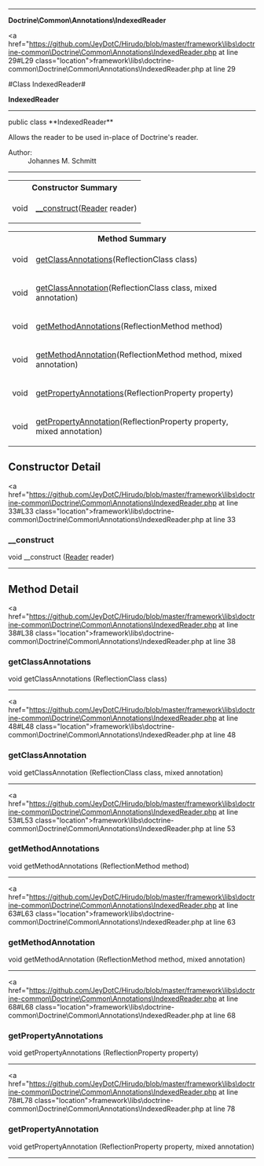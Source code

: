 
- - -

**Doctrine\Common\Annotations\IndexedReader**


<a href="https://github.com/JeyDotC/Hirudo/blob/master/framework\libs\doctrine-common\Doctrine\Common\Annotations\IndexedReader.php at line 29#L29 class="location">framework\libs\doctrine-common\Doctrine\Common\Annotations\IndexedReader.php at line 29</a>

#Class IndexedReader#

**IndexedReader**




- - -

<p class="signature">public  class **IndexedReader**</p>

<div class="comment" id="overview_description"><p>Allows the reader to be used in-place of Doctrine's reader.</p></div>

<dl>
<dt>Author:</dt>
<dd>Johannes M. Schmitt <schmittjoh@gmail.com></dd>
</dl>


- - -

<table id="summary_constructor">
<tr><th colspan="2">Constructor Summary</th></tr>
<tr>
<td><span class='k'></span> <span class='nx'>void</span></td>
<td class="description"><p class="name"><a href="#__construct">__construct</a>(<a href="../../../doctrine/common/annotations/reader.html">Reader</a> reader)</p></td>
</tr>
</table>

<table id="summary_method">
<tr><th colspan="2">Method Summary</th></tr>
<tr>
<td><span class='k'></span> <span class='nx'>void</span></td>
<td class="description"><p class="name"><a href="#getclassannotations">getClassAnnotations</a>(ReflectionClass class)</p></td>
</tr>
<tr>
<td><span class='k'></span> <span class='nx'>void</span></td>
<td class="description"><p class="name"><a href="#getclassannotation">getClassAnnotation</a>(ReflectionClass class, mixed annotation)</p></td>
</tr>
<tr>
<td><span class='k'></span> <span class='nx'>void</span></td>
<td class="description"><p class="name"><a href="#getmethodannotations">getMethodAnnotations</a>(ReflectionMethod method)</p></td>
</tr>
<tr>
<td><span class='k'></span> <span class='nx'>void</span></td>
<td class="description"><p class="name"><a href="#getmethodannotation">getMethodAnnotation</a>(ReflectionMethod method, mixed annotation)</p></td>
</tr>
<tr>
<td><span class='k'></span> <span class='nx'>void</span></td>
<td class="description"><p class="name"><a href="#getpropertyannotations">getPropertyAnnotations</a>(ReflectionProperty property)</p></td>
</tr>
<tr>
<td><span class='k'></span> <span class='nx'>void</span></td>
<td class="description"><p class="name"><a href="#getpropertyannotation">getPropertyAnnotation</a>(ReflectionProperty property, mixed annotation)</p></td>
</tr>
</table>

<h2 id="detail_method">Constructor Detail</h2>

<a href="https://github.com/JeyDotC/Hirudo/blob/master/framework\libs\doctrine-common\Doctrine\Common\Annotations\IndexedReader.php at line 33#L33 class="location">framework\libs\doctrine-common\Doctrine\Common\Annotations\IndexedReader.php at line 33</a>

<h3 id="__construct">__construct</h3>
<span class='k'></span> <span class='nx'>void</span> <span class='nf'>__construct</span> (<a href="../../../doctrine/common/annotations/reader.html">Reader</a> reader)

<div class="details">
</div>

- - -

<h2 id="detail_method">Method Detail</h2>

<a href="https://github.com/JeyDotC/Hirudo/blob/master/framework\libs\doctrine-common\Doctrine\Common\Annotations\IndexedReader.php at line 38#L38 class="location">framework\libs\doctrine-common\Doctrine\Common\Annotations\IndexedReader.php at line 38</a>

<h3 id="getClassAnnotations()">getClassAnnotations</h3>
<span class='k'></span> <span class='nx'>void</span> <span class='nf'>getClassAnnotations</span> (ReflectionClass class)

<div class="details">
</div>

- - -


<a href="https://github.com/JeyDotC/Hirudo/blob/master/framework\libs\doctrine-common\Doctrine\Common\Annotations\IndexedReader.php at line 48#L48 class="location">framework\libs\doctrine-common\Doctrine\Common\Annotations\IndexedReader.php at line 48</a>

<h3 id="getClassAnnotation()">getClassAnnotation</h3>
<span class='k'></span> <span class='nx'>void</span> <span class='nf'>getClassAnnotation</span> (ReflectionClass class, mixed annotation)

<div class="details">
</div>

- - -


<a href="https://github.com/JeyDotC/Hirudo/blob/master/framework\libs\doctrine-common\Doctrine\Common\Annotations\IndexedReader.php at line 53#L53 class="location">framework\libs\doctrine-common\Doctrine\Common\Annotations\IndexedReader.php at line 53</a>

<h3 id="getMethodAnnotations()">getMethodAnnotations</h3>
<span class='k'></span> <span class='nx'>void</span> <span class='nf'>getMethodAnnotations</span> (ReflectionMethod method)

<div class="details">
</div>

- - -


<a href="https://github.com/JeyDotC/Hirudo/blob/master/framework\libs\doctrine-common\Doctrine\Common\Annotations\IndexedReader.php at line 63#L63 class="location">framework\libs\doctrine-common\Doctrine\Common\Annotations\IndexedReader.php at line 63</a>

<h3 id="getMethodAnnotation()">getMethodAnnotation</h3>
<span class='k'></span> <span class='nx'>void</span> <span class='nf'>getMethodAnnotation</span> (ReflectionMethod method, mixed annotation)

<div class="details">
</div>

- - -


<a href="https://github.com/JeyDotC/Hirudo/blob/master/framework\libs\doctrine-common\Doctrine\Common\Annotations\IndexedReader.php at line 68#L68 class="location">framework\libs\doctrine-common\Doctrine\Common\Annotations\IndexedReader.php at line 68</a>

<h3 id="getPropertyAnnotations()">getPropertyAnnotations</h3>
<span class='k'></span> <span class='nx'>void</span> <span class='nf'>getPropertyAnnotations</span> (ReflectionProperty property)

<div class="details">
</div>

- - -


<a href="https://github.com/JeyDotC/Hirudo/blob/master/framework\libs\doctrine-common\Doctrine\Common\Annotations\IndexedReader.php at line 78#L78 class="location">framework\libs\doctrine-common\Doctrine\Common\Annotations\IndexedReader.php at line 78</a>

<h3 id="getPropertyAnnotation()">getPropertyAnnotation</h3>
<span class='k'></span> <span class='nx'>void</span> <span class='nf'>getPropertyAnnotation</span> (ReflectionProperty property, mixed annotation)

<div class="details">
</div>

- - -

